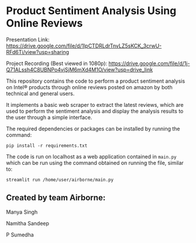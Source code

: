 # Product Sentiment Analysis Using Online Reviews

Presentation Link: https://drive.google.com/file/d/1lpCTDRLdrTnvLZ5sKCK_3crwU-RFd6Ti/view?usp=sharing 

Project Recording (Best viewed in 1080p): https://drive.google.com/file/d/1j-Q71ALssh4C8UBNPo4vjSjM6mXd4M1O/view?usp=drive_link


This repository contains the code to perform a product sentiment analysis on Intel® products through online reviews posted on amazon by both technical and general users. 

It implements a basic web scraper to extract the latest reviews, which are used to perform the sentiment analysis and display the analysis results to the user through a simple interface.

The required dependencies or packages can be installed by running the command:

```
pip install -r requirements.txt
```


The code is run on localhost as a web application contained in `main.py` which can be run using the command obtained on running the file, similar to:
```
streamlit run /home/user/airborne/main.py
``` 



## Created by team Airborne:

Manya Singh

Namitha Sandeep

P Sumedha
